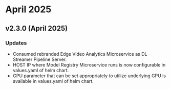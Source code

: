 # April 2025

## v2.3.0 (April 2025)

### Updates
- Consumed rebranded Edge Video Analytics Microservice as DL Streamer Pipeline Server.
- HOST IP where Model Registry Microservice runs is now configurable in values.yaml of helm chart.
- GPU parameter that can be set appropriately to utilize underlying GPU is available in values.yaml of helm chart.